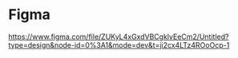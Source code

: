 # Figma

https://www.figma.com/file/ZUKyL4xGxdVBCgklvEeCm2/Untitled?type=design&node-id=0%3A1&mode=dev&t=ji2cx4LTz4ROoOcp-1


